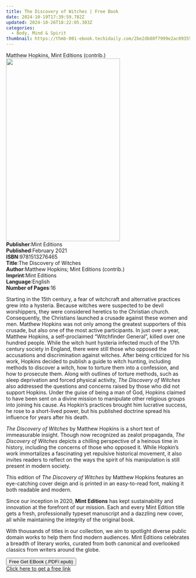 ```yaml
---
title: The Discovery of Witches | Free Book
date: 2024-10-19T17:39:59.782Z
updated: 2024-10-26T18:22:05.303Z
categories:
  - Body, Mind & Spirit
thumbnail: https://thmb-001-ebook.techidaily.com/2be2db80f7999e2ac093559458c226d6be5cbe3bbc126eaa952f26c9bce010ad.jpg
---
```

<main id="book-container">
  <div class="flex flex-col">
    <div class="book-brief flex-1 py-6 px-4 sm:p-6 md:py-10 md:px-8">
      <!-- brief-->
      <div class="book-brief-main">
        Matthew Hopkins, Mint Editions (contrib.)
      </div>
    </div>
    <div
      class="book-meta-info flex-1 grid gap-4 col-start-1 col-end-3 row-start-1 sm:mb-6 sm:grid-cols-4 lg:gap-6 lg:col-start-2 lg:row-end-6 lg:row-span-6 lg:mb-0"
    >
      <div
        class="book-meta-info-left place-content-center mt-4 p-4 text-sm leading-6 col-start-2 col-span-2 dark:text-slate-400"
      >
        <img
          class="w-full h-500 object-cover rounded-lg sm:h-255 sm:col-span-2 lg:col-span-full"
          src="https://img-001-ebook.techidaily.com/56b9ad32e7afdc38114cee2a545cbe80607957ef91506c1d8a0631be8c54b942.jpg"
          alt=""
          width="312"
          height="500"
        />
      </div>
      <div
        class="book-meta-info-right mt-2 col-start-1 row-start-2 col-span-3 self-center"
      >
        <!-- meta data  -->
        <div class="flex flex-col px-4 md:px-8">
          <div class="flex-1">
            <strong>Publisher</strong>:<span class="px-2">Mint Editions</span>
          </div>
          <div class="flex-1">
            <strong>Published</strong>:<span class="px-2">February 2021</span>
          </div>
          <div class="flex-1">
            <strong>ISBN</strong>:<span class="px-2">9781513276465</span>
          </div>
          <div class="flex-1">
            <strong>Title</strong>:<span class="px-2"
              >The Discovery of Witches</span
            >
          </div>
          <div class="flex-1">
            <strong>Author</strong>:<span class="px-2"
              >Matthew Hopkins; Mint Editions (contrib.)</span
            >
          </div>
          <div class="flex-1">
            <strong>Imprint</strong>:<span class="px-2">Mint Editions</span>
          </div>
          <div class="flex-1">
            <strong>Language</strong>:<span class="px-2">English</span>
          </div>
          <div class="flex-1">
            <strong>Number of Pages</strong>:<span class="px-2">16</span>
          </div>
        </div>
      </div>
    </div>
    <div class="book-description flex-1 py-6 px-4 sm:p-6 md:py-10 md:px-8">
      <div class="book-description-main">
        <div accordion-content="" id="description">
          <p>
            Starting in the 15th century, a fear of witchcraft and alternative
            practices grew into a hysteria. Because witches were suspected to be
            devil worshippers, they were considered heretics to the Christian
            church. Consequently, the Christians launched a crusade against
            these women and men. Matthew Hopkins was not only among the greatest
            supporters of this crusade, but also one of the most active
            participants. In just over a year, Matthew Hopkins, a
            self-proclaimed “Witchfinder General”, killed over one hundred
            people. While the witch hunt hysteria infected much of the 17th
            century society in England, there were still those who opposed the
            accusations and discrimination against witches. After being
            criticized for his work, Hopkins decided to publish a guide to witch
            hunting, including methods to discover a witch, how to torture them
            into a confession, and how to prosecute them. Along with outlines of
            torture methods, such as sleep deprivation and forced physical
            activity, <i>The Discovery of Witches</i> also addressed the
            questions and concerns raised by those who did not support Hopkins.
            Under the guise of being a man of God, Hopkins claimed to have been
            sent on a divine mission to manipulate other religious groups into
            joining his cause. As Hopkin’s practices brought him lucrative
            success, he rose to a short-lived power, but his published doctrine
            spread his influence for years after his death.
          </p>
          <p>
            <i>The Discovery of Witches</i> by Matthew Hopkins is a short text
            of immeasurable insight. Though now recognized as zealot propaganda,
            <i>The Discovery of Witches</i> depicts a chilling perspective of a
            heinous time in history, including the concerns of those who opposed
            it. While Hopkin’s work immortalizes a fascinating yet repulsive
            historical movement, it also invites readers to reflect on the ways
            the spirit of his manipulation is still present in modern society.
          </p>
          <p>
            This edition of <i>The Discovery of Witches</i> by Matthew Hopkins
            features an eye-catching cover deign and is printed in an
            easy-to-read font, making it both readable and modern.
          </p>
          <p>
            Since our inception in 2020, <b>Mint Editions</b> has kept
            sustainability and innovation at the forefront of our mission. Each
            and every Mint Edition title gets a fresh, professionally typeset
            manuscript and a dazzling new cover, all while maintaining the
            integrity of the original book.
          </p>
          <p>
            With thousands of titles in our collection, we aim to spotlight
            diverse public domain works to help them find modern audiences. Mint
            Editions celebrates a breadth of literary works, curated from both
            canonical and overlooked classics from writers around the globe.
          </p>
        </div>
        <div class="accordion-fader"></div>
      </div>
    </div>
    <div class="book-excerpts flex-1 py-6 px-4 sm:p-6 md:py-10 md:px-8"></div>
    <div
      class="book-about-author flex-1 py-6 px-4 sm:p-6 md:py-10 md:px-8"
    ></div>
    <div class="book-free-get flex-1 py-6 px-4 sm:p-6 md:py-10 md:px-8">
      <button
        id="btn-free-get"
        class="bg-blue-500 hover:bg-blue-700 text-white font-bold py-2 px-4 rounded"
      >
        Free Get EBook (.PDF/.epub)
      </button>
      <div id="countdown-display" class="px-2 text-lg mt-2"></div>
      <a
        id="free-link"
        class="hidden bg-blue-500 hover:bg-blue-700 text-white font-bold py-2 px-4 rounded"
        href="https://www.ebooks.com/en-us/book/210752764/the-discovery-of-witches/matthew-hopkins/"
        target="_blank"
        >Click here to get a free link</a
      >
    </div>
    <script>
      let countdownTime = 0;
      let countdownInterval = null;
      document
        .getElementById('btn-free-get')
        .addEventListener('click', startCountdown);
      function startCountdown() {
        countdownTime = new Date().getTime() + 60000 * 3;
        countdownInterval = setInterval(updateCountdown, 1000);
        document.getElementById('btn-free-get').disabled = true;
        document
          .getElementById('btn-free-get')
          .classList.add('bg-gray-500', 'cursor-not-allowed');
      }
      function updateCountdown() {
        let currentTime = new Date().getTime();
        let timeLeft = countdownTime - currentTime;
        let secondsLeft = Math.floor(timeLeft / 1000);
        document.getElementById('countdown-display').innerHTML =
          `Remaining time: ${secondsLeft} seconds.`;
        if (secondsLeft <= 0) {
          clearInterval(countdownInterval);
          document.getElementById('btn-free-get').classList.add('hidden');
          document.getElementById('free-link').classList.remove('hidden');
          document.getElementById('countdown-display').innerHTML = '';
        }
      }
    </script>
  </div>
</main>

<ins class="adsbygoogle"
      style="display:block"
      data-ad-client="ca-pub-7571918770474297"
      data-ad-slot="8358498916"
      data-ad-format="auto"
      data-full-width-responsive="true"></ins>
    